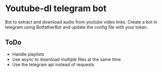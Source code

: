 # Youtube-dl telegram bot
Bot to extract and download audio from youtube video links. Create a bot in telegram
using BotfatherBot and update the config file with your token.

## ToDo
- Handle playlists
- Use async to download multiple files at the same time
- Use the telegram api instead of requests